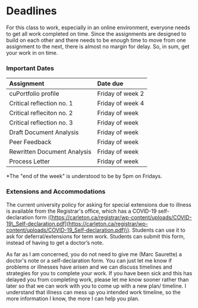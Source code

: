 # Deadlines

For this class to work, especially in an online environment, everyone needs to get all work completed on time. Since the assignments are designed to build on each other and there needs to be enough time to move from one assignment to the next, there is almost no margin for delay. So, in sum, get your work in on time. 

### Important Dates

| Assignment | Date due |
| :--- | :--- |
| cuPortfolio profile | Friday of week 2 |
| Critical reflection no. 1 | Friday of week 4 |
| Critical refleciton no. 2 | Friday of week |
| Critical reflection no. 3 | Friday of week |
| Draft Document Analysis | Friday of week |
| Peer Feedback | Friday of week |
| Rewritten Document Analysis | Friday of week |
| Process Letter | Friday of week |

\*The "end of the week" is understood to be by 5pm on Fridays. 

### Extensions and Accommodations

The current university policy for asking for special extensions due to illness is available from the Registrar's office, which has a COVID-19 self-declaration form \([https://carleton.ca/registrar/wp-content/uploads/COVID-19\_Self-declaration.pdf](https://carleton.ca/registrar/wp-content/uploads/COVID-19_Self-declaration.pdf)\). Students can use it to ask for deferral/extensions for term work.  Students can submit this form, instead of having to get a doctor’s note.

As far as I am concerned, you do not need to give me \(Marc Saurette\) a doctor's note or a self-declaration form. You can just let me know if problems or illnesses have arisen and we can discuss timelines and strategies for you to complete your work. If you have been sick and this has delayed you from completing work, please let me know sooner rather than later so that we can work with you to come up with a new plan/ timeline. I understand that illness can mess up you intended work timeline, so the more information I know, the more I can help you plan.

